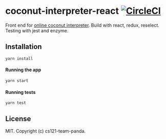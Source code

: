 # coconut-interpreter-react [![CircleCI][circleci-image]][circleci-url]

[circleci-image]: https://circleci.com/gh/cs121-team-panda/coconut-interpreter-react.svg?style=svg
[circleci-url]: https://circleci.com/gh/cs121-team-panda/coconut-interpreter-react
[coconut-interpreter-url]: https://cs121-team-panda.github.io/coconut-interpreter

Front end for [online coconut interpreter][coconut-interpreter-url]. Build with react, redux, reselect. Testing with jest and enzyme.

## Installation

```
yarn install
```

#### Running the app

```
yarn start
```

#### Running tests

```
yarn test
```

## License

MIT. Copyright (c) cs121-team-panda.
